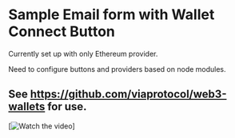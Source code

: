 # Sample Email form with Wallet Connect Button

Currently set up with only Ethereum provider. 

Need to configure buttons and providers based on node modules. 

## See https://github.com/viaprotocol/web3-wallets for use.

[![Watch the video](https://www.loom.com/share/0de5d30b2f904e5f8e5d5a7b7080cf00)]